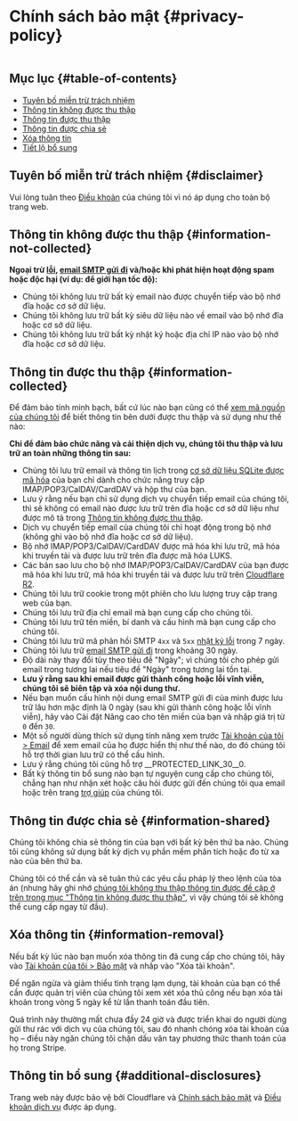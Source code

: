 # Chính sách bảo mật {#privacy-policy}

<img loading="lazy" src="/img/articles/privacy.webp" alt="" class="rounded-lg" />

## Mục lục {#table-of-contents}

* [Tuyên bố miễn trừ trách nhiệm](#disclaimer)
* [Thông tin không được thu thập](#information-not-collected)
* [Thông tin được thu thập](#information-collected)
* [Thông tin được chia sẻ](#information-shared)
* [Xóa thông tin](#information-removal)
* [Tiết lộ bổ sung](#additional-disclosures)

## Tuyên bố miễn trừ trách nhiệm {#disclaimer}

Vui lòng tuân theo [Điều khoản](/terms) của chúng tôi vì nó áp dụng cho toàn bộ trang web.

## Thông tin không được thu thập {#information-not-collected}

**Ngoại trừ [lỗi](/faq#do-you-store-error-logs), [email SMTP gửi đi](/faq#do-you-support-sending-email-with-smtp) và/hoặc khi phát hiện hoạt động spam hoặc độc hại (ví dụ: để giới hạn tốc độ):**

* Chúng tôi không lưu trữ bất kỳ email nào được chuyển tiếp vào bộ nhớ đĩa hoặc cơ sở dữ liệu.
* Chúng tôi không lưu trữ bất kỳ siêu dữ liệu nào về email vào bộ nhớ đĩa hoặc cơ sở dữ liệu.
* Chúng tôi không lưu trữ bất kỳ nhật ký hoặc địa chỉ IP nào vào bộ nhớ đĩa hoặc cơ sở dữ liệu.

## Thông tin được thu thập {#information-collected}

Để đảm bảo tính minh bạch, bất cứ lúc nào bạn cũng có thể <a href="https://github.com/forwardemail" target="_blank" rel="noopener noreferrer">xem mã nguồn của chúng tôi</a> để biết thông tin bên dưới được thu thập và sử dụng như thế nào:

**Chỉ để đảm bảo chức năng và cải thiện dịch vụ, chúng tôi thu thập và lưu trữ an toàn những thông tin sau:**

* Chúng tôi lưu trữ email và thông tin lịch trong [cơ sở dữ liệu SQLite được mã hóa](/blog/docs/best-quantum-safe-encrypted-email-service) của bạn chỉ dành cho chức năng truy cập IMAP/POP3/CalDAV/CardDAV và hộp thư của bạn.
* Lưu ý rằng nếu bạn chỉ sử dụng dịch vụ chuyển tiếp email của chúng tôi, thì sẽ không có email nào được lưu trữ trên đĩa hoặc cơ sở dữ liệu như được mô tả trong [Thông tin không được thu thập](#information-not-collected).
* Dịch vụ chuyển tiếp email của chúng tôi chỉ hoạt động trong bộ nhớ (không ghi vào bộ nhớ đĩa hoặc cơ sở dữ liệu).
* Bộ nhớ IMAP/POP3/CalDAV/CardDAV được mã hóa khi lưu trữ, mã hóa khi truyền tải và được lưu trữ trên đĩa được mã hóa LUKS.
* Các bản sao lưu cho bộ nhớ IMAP/POP3/CalDAV/CardDAV của bạn được mã hóa khi lưu trữ, mã hóa khi truyền tải và được lưu trữ trên [Cloudflare R2](https://www.cloudflare.com/developer-platform/r2/).
* Chúng tôi lưu trữ cookie trong một phiên cho lưu lượng truy cập trang web của bạn.
* Chúng tôi lưu trữ địa chỉ email mà bạn cung cấp cho chúng tôi.
* Chúng tôi lưu trữ tên miền, bí danh và cấu hình mà bạn cung cấp cho chúng tôi.
* Chúng tôi lưu trữ mã phản hồi SMTP `4xx` và `5xx` [nhật ký lỗi](/faq#do-you-store-error-logs) trong 7 ngày.
* Chúng tôi lưu trữ [email SMTP gửi đi](/faq#do-you-support-sending-email-with-smtp) trong khoảng 30 ngày.
* Độ dài này thay đổi tùy theo tiêu đề "Ngày"; vì chúng tôi cho phép gửi email trong tương lai nếu tiêu đề "Ngày" trong tương lai tồn tại.
* **Lưu ý rằng sau khi email được gửi thành công hoặc lỗi vĩnh viễn, chúng tôi sẽ biên tập và xóa nội dung thư.**
* Nếu bạn muốn cấu hình nội dung email SMTP gửi đi của mình được lưu trữ lâu hơn mặc định là 0 ngày (sau khi gửi thành công hoặc lỗi vĩnh viễn), hãy vào Cài đặt Nâng cao cho tên miền của bạn và nhập giá trị từ `0` đến `30`.
* Một số người dùng thích sử dụng tính năng xem trước [Tài khoản của tôi > Email](/my-account/emails) để xem email của họ được hiển thị như thế nào, do đó chúng tôi hỗ trợ thời gian lưu trữ có thể cấu hình.
* Lưu ý rằng chúng tôi cũng hỗ trợ __PROTECTED_LINK_30__0.
* Bất kỳ thông tin bổ sung nào bạn tự nguyện cung cấp cho chúng tôi, chẳng hạn như nhận xét hoặc câu hỏi được gửi đến chúng tôi qua email hoặc trên trang <a href="/help">trợ giúp</a> của chúng tôi.

## Thông tin được chia sẻ {#information-shared}

Chúng tôi không chia sẻ thông tin của bạn với bất kỳ bên thứ ba nào. Chúng tôi cũng không sử dụng bất kỳ dịch vụ phần mềm phân tích hoặc đo từ xa nào của bên thứ ba.

Chúng tôi có thể cần và sẽ tuân thủ các yêu cầu pháp lý theo lệnh của tòa án (nhưng hãy ghi nhớ [chúng tôi không thu thập thông tin được đề cập ở trên trong mục "Thông tin không được thu thập"](#information-not-collected), vì vậy chúng tôi sẽ không thể cung cấp ngay từ đầu).

## Xóa thông tin {#information-removal}

Nếu bất kỳ lúc nào bạn muốn xóa thông tin đã cung cấp cho chúng tôi, hãy vào <a href="/my-account/security">Tài khoản của tôi > Bảo mật</a> và nhấp vào "Xóa tài khoản".

Để ngăn ngừa và giảm thiểu tình trạng lạm dụng, tài khoản của bạn có thể cần được quản trị viên của chúng tôi xem xét xóa thủ công nếu bạn xóa tài khoản trong vòng 5 ngày kể từ lần thanh toán đầu tiên.

Quá trình này thường mất chưa đầy 24 giờ và được triển khai do người dùng gửi thư rác với dịch vụ của chúng tôi, sau đó nhanh chóng xóa tài khoản của họ – điều này ngăn chúng tôi chặn dấu vân tay phương thức thanh toán của họ trong Stripe.

## Thông tin bổ sung {#additional-disclosures}

Trang web này được bảo vệ bởi Cloudflare và [Chính sách bảo mật](https://www.cloudflare.com/privacypolicy/) và [Điều khoản dịch vụ](https://www.cloudflare.com/website-terms/) được áp dụng.